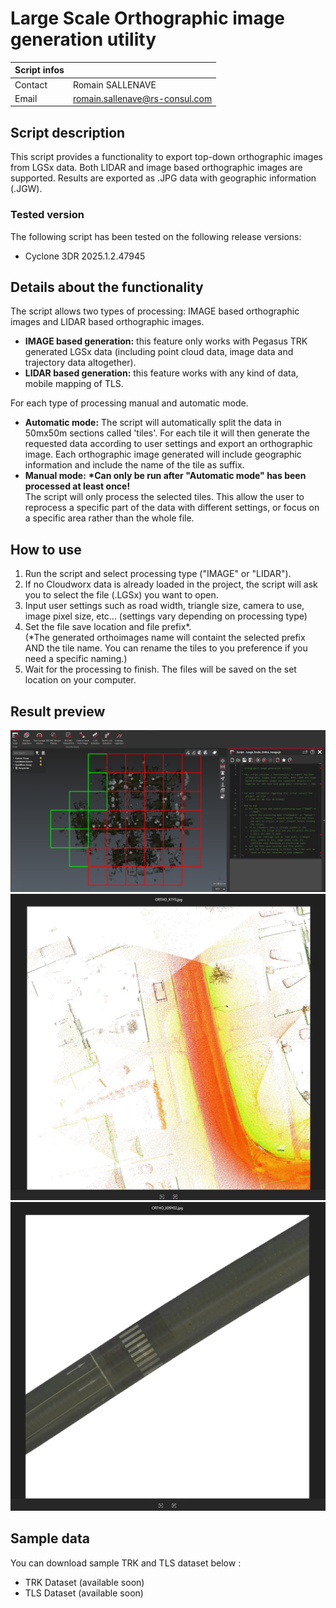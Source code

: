 # Large Scale Orthographic image generation utility
 
| Script infos |  |
| -------- | ------- |
| Contact | Romain SALLENAVE |
| Email | romain.sallenave@rs-consul.com |
 
## Script description
This script provides a functionality to export top-down orthographic images from LGSx data. Both LIDAR and image based orthographic images are supported. Results are exported as .JPG data with geographic information (.JGW).
 
### Tested version
 
The following script has been tested on the following release versions:
- Cyclone 3DR 2025.1.2.47945 

## Details about the functionality
The script allows two types of processing: IMAGE based orthographic images and LIDAR based orthographic images. <br />
- **IMAGE based generation:** this feature only works with Pegasus TRK generated LGSx data (including point cloud data, image data and trajectory data altogether). <br /> 
- **LIDAR based generation:** this feature works with any kind of data, mobile mapping of TLS. <br /> 

For each type of processing manual and automatic mode. <br />
- **Automatic mode:** The script will automatically split the data in 50mx50m sections called 'tiles'. For each tile it will then generate the requested data according to user settings and export an orthographic image. Each orthographic image generated will include geographic information and include the name of the tile as suffix.  <br /> 
- **Manual mode:** __*Can only be run after "Automatic mode" has been processed at least once!__ <br />The script will only process the selected tiles. This allow the user to reprocess a specific part of the data with different settings, or focus on a specific area rather than the whole file. <br /> 

## How to use  <br />
1. Run the script and select processing type ("IMAGE" or "LIDAR"). <br />
2. If no Cloudworx data is already loaded in the project, the script will ask you to select the file (.LGSx) you want to open.  <br />
3. Input user settings such as road width, triangle size, camera to use, image pixel size, etc... (settings vary depending on processing type) <br />
4. Set the file save location and file prefix*. <br /> (*The generated orthoimages name will containt the selected prefix AND the tile name. You can rename the tiles to you preference if you need a specific naming.) <br />
5. Wait for the processing to finish. The files will be saved on the set location on your computer. <br />

## Result preview
![alt text](./MozaicSplit.png "Mozaic Split sample")
![alt text](./LidarOrtho.jpg "Lidar Ortho sample")
![alt text](./Photo_Ortho.jpg "Photo Ortho sample")


## Sample data

You can download sample TRK and TLS dataset below :

- TRK Dataset (available soon)
- TLS Dataset (available soon)

